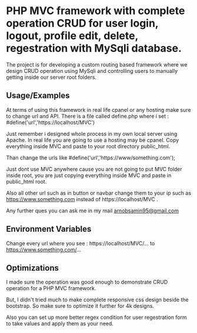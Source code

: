 
# PHP MVC framework with complete operation CRUD for user login, logout, profile edit, delete, regestration with MySqli database.

The project is for developing a custom routing based framework where we design CRUD operation using MySqli and controlling users to manually getting inside our server root folders.


## Usage/Examples

At terms of using this framework in real life cpanel or any hosting make sure to change url and API.
There is a file called define.php where i set :
#define('url','https://localhost/MVC')

Just remember i designed whole process in my own local server using Apache. 
In real life you are going to use a hosting may be cpanel.
Copy everything inside MVC and paste to your root directory public_html.

Than change the urls like #define('url','https://www/something.com');

Just dont use MVC anywhere cause you are not going to put MVC folder inside root, you are just copying everything inside MVC and paste in public_html root.

Also all other url such as in button or navbar change them to your ip such as https://www.something.com instead of https://localhost/MVC .

Any further ques you can ask me in my mail arnobsamin95@gmail.com

## Environment Variables

Change every url where you see :
https://localhost/MVC/... to https://www.something.com/...


## Optimizations

I made sure the operation was good enough to demonstrate CRUD operation for a PHP MVC framework.

But, I didn't tried much to make complete responsive css design beside the bootstrap. So make sure to optimize it further for 4k designs.

Also you can set up more better regex condition for user regestration form to take values and apply them as your need.

